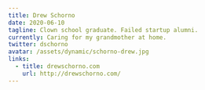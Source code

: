 ```yaml
---
title: Drew Schorno
date: 2020-06-10
tagline: Clown school graduate. Failed startup alumni.
currently: Caring for my grandmother at home.
twitter: dschorno
avatar: /assets/dynamic/schorno-drew.jpg
links:
  - title: drewschorno.com
    url: http://drewschorno.com/
---
```

